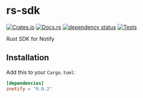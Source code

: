 # rs-sdk
[![Crates.io](https://img.shields.io/crates/v/znotify)](https://crates.io/crates/znotify)
[![Docs.rs](https://docs.rs/znotify/badge.svg)](https://docs.rs/znotify)
[![dependency status](https://deps.rs/repo/github/ZNotify/rs-sdk/status.svg)](https://deps.rs/repo/github/ZNotify/rs-sdk)
[![Tests](https://github.com/ZNotify/rs-sdk/actions/workflows/test.yml/badge.svg)](https://github.com/ZNotify/rs-sdk/actions/workflows/test.yml)

Rust SDK for Notify

## Installation

Add this to your `Cargo.toml`:

```toml
[dependencies]
znotify = "0.0.2"
```
